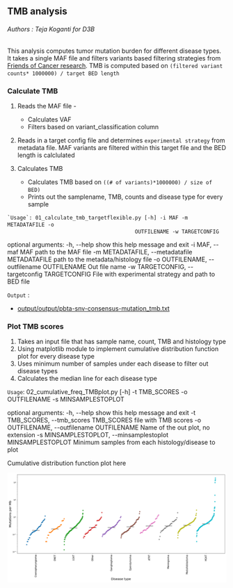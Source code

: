 ## TMB analysis

###### Authors : Teja Koganti for D3B

This analysis computes tumor mutation burden for different disease types.
It takes a single MAF file and filters variants  based filtering strategies from [Friends of Cancer research](https://jitc.bmj.com/content/8/1/e000147#DC1). TMB is computed  based on
`(filtered variant counts* 1000000) / target BED length`

### Calculate TMB
  1. Reads the MAF file -
      - Calculates VAF
      - Filters based on variant_classification column

  2. Reads in a target config file and determines `experimental strategy` from metadata file. MAF  variants  are filtered within this target file and the BED length is calclulated

  3. Calculates TMB
      - Calculates TMB based on `((# of variants)*1000000) / size of BED)`
      - Prints out the samplename, TMB, counts and disease type for every sample


    `Usage`: 01_calculate_tmb_targetflexible.py [-h] -i MAF -m METADATAFILE -o
                                             OUTFILENAME -w TARGETCONFIG

   optional arguments:
     -h, --help            show this help message and exit
     -i MAF, --maf MAF     path to the MAF file
     -m METADATAFILE, --metadatafile METADATAFILE
                           path to the metadata/histology file
     -o OUTFILENAME, --outfilename OUTFILENAME
                           Out file name
     -w TARGETCONFIG, --targetconfig TARGETCONFIG
                           File with experimental strategy and path to BED file

   `Output` :

   - [output/output/pbta-snv-consensus-mutation_tmb.txt](https://github.com/d3b-center/d3b-bix-analysis-toolkit/blob/feature/tmb_code/analyses/TMBanalysis/output/pnoc003_wxs.target.tmb.txt)


### Plot TMB scores

 1. Takes an input file that has sample name, count, TMB and histology type
 2. Using matplotlib module to implement cumulative distribution function plot for every disease type
 3. Uses minimum number of samples under each disease to filter out disease types  
 4. Calculates the median line for each disease type

 `Usage`: 02_cumulative_freq_TMBplot.py [-h] -t TMB_SCORES -o OUTFILENAME -s
                                   MINSAMPLESTOPLOT

optional arguments:
-h, --help            show this help message and exit
-t TMB_SCORES, --tmb_scores TMB_SCORES
                      file with TMB scores
-o OUTFILENAME, --outfilename OUTFILENAME
                      Name of the out plot, no extension
-s MINSAMPLESTOPLOT, --minsamplestoplot MINSAMPLESTOPLOT
                      Minimum samples from each histology/disease to plot

   Cumulative  distribution function plot  here

   ![](output/pbta-snv-mutect2.CFD.TMB.png)
